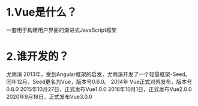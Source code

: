 

# 1.Vue是什么？
一套用于构建用户界面的渐进式JavaScript框架
# 2.谁开发的？
尤雨溪
2013年，受到Angular框架的启发，尤雨溪开发了一个轻量框架-Seed。
同年12月，Seed更名为Vue，版本号0.6.0。
2014年 Vue正式对外发布，版本号0.8.0
2015年10月27日，正式发布Vue1.0.0
2016年10月1日，正式发布Vue2.0.0
2020年9月18日，正式发布Vue3.0.0
